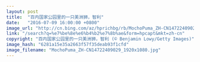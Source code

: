 ```yaml
---
layout: post
title:  "百内国家公园里的一只美洲狮，智利"
date:   "2016-07-09 16:00:00 +0800"
image_url: "http://cn.bing.com/az/hprichbg/rb/MochoPuma_ZH-CN14722409029_1920x1080.jpg"
link: "/search?q=%e7%be%8e%e6%b4%b2%e7%8b%ae&form=hpcapt&mkt=zh-cn"
copyright: "百内国家公园里的一只美洲狮，智利 (© Benjamin Lowy/Getty Images)"
image_hash: "6281a15e35a2663f57f35deab93f1cfd"
image_filename: "MochoPuma_ZH-CN14722409029_1920x1080.jpg"
---
```

